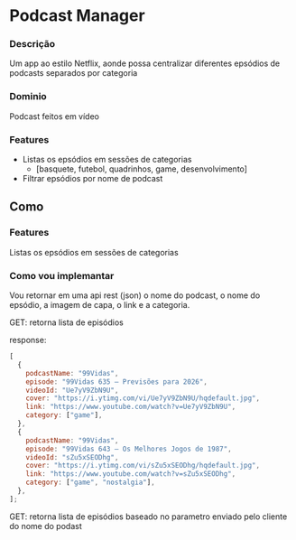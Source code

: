 # Podcast Manager

### Descrição

Um app ao estilo Netflix, aonde possa centralizar diferentes epsódios de podcasts separados por categoria

### Dominio

Podcast feitos em vídeo

### Features

- Listas os epsódios em sessões de categorias
  - [basquete, futebol, quadrinhos, game, desenvolvimento]
- Filtrar epsódios por nome de podcast

## Como

### Features

Listas os epsódios em sessões de categorias

### Como vou implemantar

Vou retornar em uma api rest (json) o nome do podcast, o nome do epsódio, a imagem de capa, o link e a categoria.

GET: retorna lista de episódios

response:

```js
[
  {
    podcastName: "99Vidas",
    episode: "99Vidas 635 – Previsões para 2026",
    videoId: "Ue7yV9ZbN9U",
    cover: "https://i.ytimg.com/vi/Ue7yV9ZbN9U/hqdefault.jpg",
    link: "https://www.youtube.com/watch?v=Ue7yV9ZbN9U",
    category: ["game"],
  },
  {
    podcastName: "99Vidas",
    episode: "99Vidas 643 – Os Melhores Jogos de 1987",
    videoId: "sZu5xSEODhg",
    cover: "https://i.ytimg.com/vi/sZu5xSEODhg/hqdefault.jpg",
    link: "https://www.youtube.com/watch?v=sZu5xSEODhg",
    category: ["game", "nostalgia"],
  },
];
```

GET: retorna lista de episódios baseado no parametro enviado pelo cliente do nome do podast
